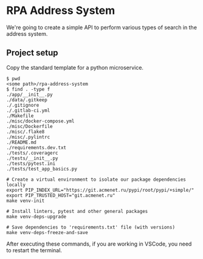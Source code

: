 # RPA Address System

We're going to create a simple API to perform various types of search in the address system.

## Project setup

Copy the standard template for a python microservice.

    $ pwd
    <some path>/rpa-address-system
    $ find . -type f
    ./app/__init__.py
    ./data/.gitkeep
    ./.gitignore
    ./.gitlab-ci.yml
    ./Makefile
    ./misc/docker-compose.yml
    ./misc/Dockerfile
    ./misc/.flake8
    ./misc/.pylintrc
    ./README.md
    ./requirements.dev.txt
    ./tests/.coveragerc
    ./tests/__init__.py
    ./tests/pytest.ini
    ./tests/test_app_basics.py

    # Create a virtual environment to isolate our package dependencies locally
    export PIP_INDEX_URL="https://git.acmenet.ru/pypi/root/pypi/+simple/"
    export PIP_TRUSTED_HOST="git.acmenet.ru"
    make venv-init

    # Install linters, pytest and other general packages
    make venv-deps-upgrade

    # Save dependencies to 'requirements.txt' file (with versions)
    make venv-deps-freeze-and-save

After executing these commands, if you are working in VSCode, you need to restart the terminal.
